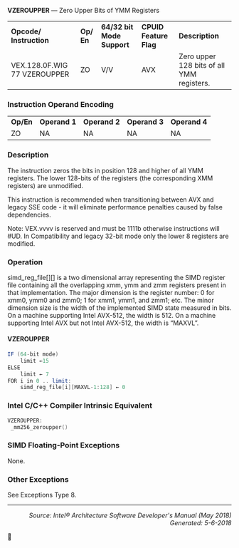 <b>VZEROUPPER</b> — Zero Upper Bits of YMM Registers
<table>
	<tr>
		<td><b>Opcode/ Instruction</b></td>
		<td><b>Op/ En</b></td>
		<td><b>64/32 bit Mode Support</b></td>
		<td><b>CPUID Feature Flag</b></td>
		<td><b>Description</b></td>
	</tr>
	<tr>
		<td>VEX.128.0F.WIG 77 VZEROUPPER</td>
		<td>ZO</td>
		<td>V/V</td>
		<td>AVX</td>
		<td>Zero upper 128 bits of all YMM registers.</td>
	</tr>
</table>


### Instruction Operand Encoding
<table>
	<tr>
		<td><b>Op/En</b></td>
		<td><b>Operand 1</b></td>
		<td><b>Operand 2</b></td>
		<td><b>Operand 3</b></td>
		<td><b>Operand 4</b></td>
	</tr>
	<tr>
		<td>ZO</td>
		<td>NA</td>
		<td>NA</td>
		<td>NA</td>
		<td>NA</td>
	</tr>
</table>


### Description
The instruction zeros the bits in position 128 and higher of all YMM registers. The lower 128-bits of the registers
(the corresponding XMM registers) are unmodified.

This instruction is recommended when transitioning between AVX and legacy SSE code - it will eliminate performance penalties caused by false dependencies.

Note: VEX.vvvv is reserved and must be 1111b otherwise instructions will \#UD. In Compatibility and legacy 32-bit
mode only the lower 8 registers are modified.

### Operation

simd_reg_file[][] is a two dimensional array representing the SIMD register file containing all the overlapping xmm, ymm and zmm 
registers present in that implementation. The major dimension is the register number: 0 for xmm0, ymm0 and zmm0; 1 for xmm1, 
ymm1, and zmm1; etc. The minor dimension size is the width of the implemented SIMD state measured in bits. On a machine 
supporting Intel AVX-512, the width is 512. On a machine supporting Intel AVX but not Intel AVX-512, the width is “MAXVL”.

#### VZEROUPPER
```java
IF (64-bit mode)
    limit ←15
ELSE
    limit ← 7
FOR i in 0 .. limit:
    simd_reg_file[i][MAXVL-1:128] ← 0
```
### Intel C/C++ Compiler Intrinsic Equivalent
```c
VZEROUPPER:
 _mm256_zeroupper()
```
### SIMD Floating-Point Exceptions

None.

### Other Exceptions

See Exceptions Type 8.

 --- 
<p align="right"><i>Source: Intel® Architecture Software Developer's Manual (May 2018)<br>Generated: 5-6-2018</i></p>

